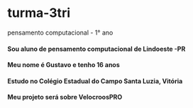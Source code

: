 # turma-3tri
pensamento computacional - 1° ano 
#### Sou aluno de pensamento computacional de Lindoeste -PR 
#### Meu nome é Gustavo e tenho 16 anos 
#### Estudo no Colégio Estadual do Campo Santa Luzia, Vitória
#### Meu projeto será sobre VelocroosPRO

